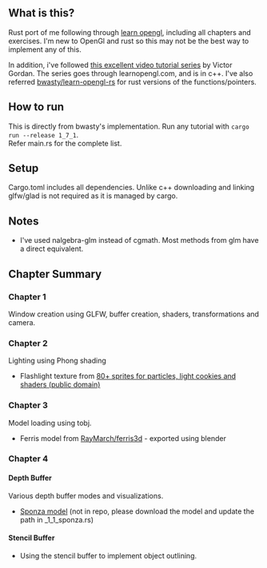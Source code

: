 

## What is this?

Rust port of me following through [learn opengl](https://learnopengl.com/Introduction), including all chapters and exercises. I'm new to OpenGl and rust so this may not be the best way to implement any of this.  
  
In addition, i've followed [this excellent video tutorial series](https://www.youtube.com/playlist?list=PLPaoO-vpZnumdcb4tZc4x5Q-v7CkrQ6M-) by Victor Gordan. The series goes through learnopengl.com, and is in c++.
I've also referred [bwasty/learn-opengl-rs](https://github.com/bwasty/learn-opengl-rs) for rust versions of the functions/pointers.   

## How to run

This is directly from bwasty's implementation. Run any tutorial with `cargo run --release 1_7_1`.  
Refer main.rs for the complete list.

## Setup

Cargo.toml includes all dependencies. Unlike c++ downloading and linking glfw/glad is not required as it is managed by cargo.  

## Notes

- I've used nalgebra-glm instead of cgmath. Most methods from glm have a direct equivalent.

## Chapter Summary

### Chapter 1

Window creation using GLFW, buffer creation, shaders, transformations and camera.

### Chapter 2

Lighting using Phong shading  
- Flashlight texture from [80+ sprites for particles, light cookies and shaders (public domain)](https://www.reddit.com/r/gamedev/comments/8v3x2q/80_sprites_for_particles_light_cookies_and/)

### Chapter 3

Model loading using tobj.  
- Ferris model from [RayMarch/ferris3d](https://github.com/RayMarch/ferris3d) - exported using blender

### Chapter 4

#### Depth Buffer

Various depth buffer modes and visualizations.
- [Sponza model](https://github.com/jimmiebergmann/Sponza) (not in repo, please download the model and update the path in _1_1_sponza.rs)

#### Stencil Buffer

- Using the stencil buffer to implement object outlining.